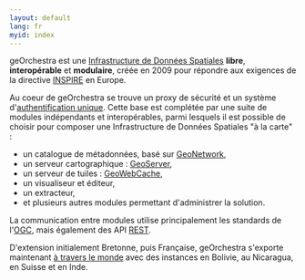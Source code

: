 ```yaml
---
layout: default
lang: fr
myid: index
---
```


geOrchestra est une [Infrastructure de Données Spatiales](http://fr.wikipedia.org/wiki/Spatial_Data_Infrastructure) **libre**, **interopérable** et **modulaire**, créée en 2009 pour répondre aux exigences de la directive [INSPIRE](http://fr.wikipedia.org/wiki/Infrastructure_for_Spatial_Information_in_the_European_Community) en Europe. 

Au coeur de geOrchestra se trouve un proxy de sécurité et un système d'[authentification unique](http://fr.wikipedia.org/wiki/Authentification_unique).
Cette base est complétée par une suite de modules indépendants et interopérables, parmi lesquels il est possible de choisir pour composer une Infrastructure de Données Spatiales "à la carte" :

 * un catalogue de métadonnées, basé sur [GeoNetwork](http://geonetwork-opensource.org/),
 * un serveur cartographique : [GeoServer](http://geoserver.org/),
 * un serveur de tuiles : [GeoWebCache](http://geowebcache.org/),
 * un visualiseur et éditeur,
 * un extracteur, 
 * et plusieurs autres modules permettant d'administrer la solution.

La communication entre modules utilise principalement les standards de l'[OGC](http://fr.wikipedia.org/wiki/Open_Geospatial_Consortium), mais également des API [REST](http://fr.wikipedia.org/wiki/Representational_State_Transfer).

D'extension initialement Bretonne, puis Française, geOrchestra s'exporte maintenant [à travers le monde](http://sdi.georchestra.org/mapfishapp/?wmc=app/contexts/relief.wmc) avec des instances en Bolivie, au Nicaragua, en Suisse et en Inde.
